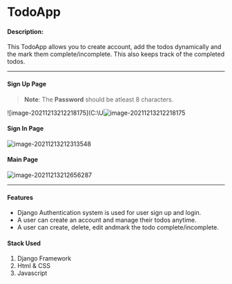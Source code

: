 ﻿#    TodoApp 

#### Description:

This TodoApp allows you to create account, add the todos dynamically and the mark them complete/incomplete. This also keeps track of the completed todos.

---

#### Sign Up Page

> **Note**: The **Password** should be atleast 8 characters.

![image-20211213212218175](C:\U![image-20211213212218175](https://user-images.githubusercontent.com/31775953/145855465-87188375-d6ef-457b-8e26-19b59f02a628.png)
 

 

#### Sign In Page

![image-20211213212313548](https://user-images.githubusercontent.com/31775953/145855599-4aeadff4-978e-4c06-bff3-61621a88d376.png)




#### Main Page

![image-20211213212656287](https://user-images.githubusercontent.com/31775953/145855652-9a850db0-19bd-4f17-a33f-7dcf0a3741ed.png)


---



#### Features

- Django Authentication system is used for user sign up and login.
- A user can create an account and manage their todos anytime.
- A user can create, delete, edit andmark the todo complete/incomplete.



#### Stack Used

1. Django Framework
2. Html & CSS
3. Javascript

